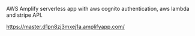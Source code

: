 AWS Amplify serverless app with aws cognito authentication, aws lambda and stripe API.


https://master.d1pn8zj3mxej1a.amplifyapp.com/

